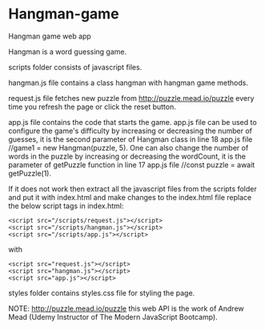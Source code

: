 # Hangman-game
Hangman game web app

Hangman is a word guessing game.

scripts folder consists of javascript files.

hangman.js file contains a class hangman with hangman game methods.

request.js file fetches new puzzle from http://puzzle.mead.io/puzzle every time you refresh the page or click the reset button.

app.js file contains the code that starts the game. app.js file can be used to configure the game's difficulty by increasing or decreasing the number of guesses, it is the second parameter of Hangman class in line 18 app.js file //game1 = new Hangman(puzzle, 5). One can also change the number of words in the puzzle by increasing or decreasing the wordCount, it is the parameter of getPuzzle function in line 17 app.js file //const puzzle = await getPuzzle(1).

If it does not work then extract all the javascript files from the scripts folder and put it with index.html and make changes to the index.html file replace the below script tags in index.html:
    
    <script src="/scripts/request.js"></script>
    <script src="/scripts/hangman.js"></script>
    <script src="/scripts/app.js"></script>
    
with

    <script src="request.js"></script>
    <script src="hangman.js"></script>
    <script src="app.js"></script>
    
styles folder contains styles.css file for styling the page.

NOTE: http://puzzle.mead.io/puzzle this web API is the work of Andrew Mead (Udemy Instructor of The Modern JavaScript Bootcamp).
